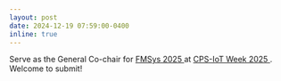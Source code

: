 ```yaml
---
layout: post
date: 2024-12-19 07:59:00-0400
inline: true
---
```

Serve as the General Co-chair for <a href="https://fmsys-org.github.io/2025/index.html" target="_blank" rel="noopener noreferrer"> FMSys 2025 </a> at <a href="https://cps-iot-week2025.ics.uci.edu/" target="_blank" rel="noopener noreferrer"> CPS-IoT Week 2025 </a>. Welcome to submit!
